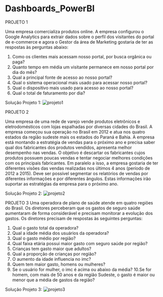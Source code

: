 # Dashboards_PowerBI

PROJETO 1

Uma empresa comercializa produtos online. A empresa configurou o Google Analytics para extrair dados sobre o perfil dos visitantes do portal de e-commerce e agora o Gestor da área de Marketing gostaria de ter as respostas às perguntas abaixo:
1. Como os clientes mais acessam nosso portal, por busca orgânica ou paga?
2. Quanto tempo em média um visitante permanece em nosso portal por dia do mês?
3. Qual a principal fonte de acesso ao nosso portal?
4. Qual o sistema operacional mais usado para acessar nosso portal?
5. Qual o dispositivo mais usado para acesso ao nosso portal?
6. Qual o total de faturamento por dia?

Solução Projeto 1:
![projeto1](https://user-images.githubusercontent.com/18504119/126562419-5efb38a9-fcd7-4e6a-ad53-21bce48cb5a3.png)

PROJETO 2

Uma empresa de uma rede de varejo vende produtos eletrônicos e eletrodomésticos com lojas espalhadas por diversas cidades do Brasil. A empresa começou sua operação no Brasil em 2012 e atua nos quatro estados da região sudeste mais os estados do Paraná e Bahia.
A empresa está montando a estratégia de vendas para o próximo ano e precisa saber qual dos fabricantes dos produtos vendidos, apresenta melhor desempenho nas vendas. O objetivo é
descartar os fabricantes cujos produtos possuem poucas vendas e tentar negociar melhores condições com os principais fabricantes.
Em paralelo a isso, a empresa gostaria de ter diferentes visões das vendas realizadas nos últimos 4 anos (período de 2012 a 2015). Deve ser possível segmentar os relatórios de vendas por diferentes informações e por diferentes ângulos. Estas informações irão suportar as estratégias da empresa para o próximo ano.

Solução Projeto 2:
![projeto2](https://user-images.githubusercontent.com/18504119/127672573-42069f2d-8e1f-4df4-9857-2d8fa1b3174c.png)

PROJETO 3
Uma operadora de plano de saúde atende em quatro regiões do Brasil. Os diretores perceberam que os gastos de seguro saúde aumentaram de forma considerável e precisam monitorar a evolução dos gastos. Os diretores precisam de respostas às seguintes perguntas:

1. Qual o gasto total da operadora?
2. Qual a idade média dos usuários da operadora?
3. Qual o gasto médio por região?
4. Qual faixa etária possui maior gasto com seguro saúde por região?
5. Crianças tem gasto maior que adultos?
6. Qual a proporção de crianças por região?
7. O aumento da idade influencia no imc?
8. Quem tem maior gasto, homens ou mulheres?
9. Se o usuário for mulher, o imc é acima ou abaixo da média?
10.Se for homem, com mais de 50 anos e da região Sudeste, o gasto é
maior ou menor que a média de gastos da região?

Solução Projeto 3:
![projeto3](https://user-images.githubusercontent.com/18504119/127672525-85d8f954-523f-4517-90ac-b2df7f7860a0.png)





